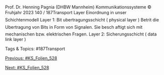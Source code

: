Prof. Dr. Henning Pagnia (DHBW Mannheim) Kommunikationssysteme © Fruhjahr 2023 140 / 187Transport Layer
Einordnung in unser Schichtenmodell
Layer 1: Bit ubertragungsschicht ( physical layer )
Betrit die Ubertragung von Bits in Form von Signalen. Sie besch aftigt sich mit mechanischen bzw. elektrischen Fragen.
Layer 2: Sicherungsschicht ( data link layer )

   Tags & Topics:
   #187Transport

[Previous: #KS_Folien_528](KS_Folien_528.md)

[Next: #KS_Folien_528](KS_Folien_528.md)